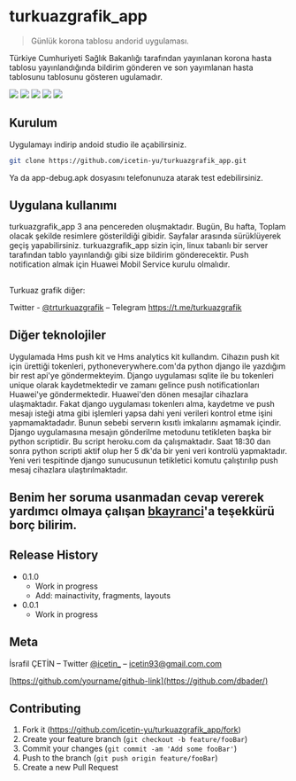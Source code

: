# turkuazgrafik_app
> Günlük korona tablosu andorid uygulaması.



Türkiye Cumhuriyeti Sağlık Bakanlığı tarafından yayınlanan korona hasta tablosu yayınlandığında bildirim gönderen ve son yayımlanan hasta tablosunu tablosunu gösteren ugulamadır. 

![](covidapp_1.png) ![](covidapp_2.png) ![](covidapp_3.png) ![](covidapp_4.png) ![](covidapp_5.png)

## Kurulum

Uygulamayı indirip andoid studio ile açabilirsiniz.
```sh
git clone https://github.com/icetin-yu/turkuazgrafik_app.git
```
Ya da app-debug.apk dosyasını telefonunuza atarak test edebilirsiniz.


## Uygulana kullanımı

turkuazgrafik_app 3 ana pencereden oluşmaktadır. Bugün, Bu hafta, Toplam olacak şekilde resimlere gösterildiği gibidir. Sayfalar arasında sürüklüyerek geçiş yapabilirsiniz.
turkuazgrafik_app sizin için, linux tabanlı bir server tarafından tablo yayınlandığı gibi size bildirim gönderecektir.
Push notification almak için Huawei Mobil Service kurulu olmalıdır.

##
Turkuaz grafik diğer:

Twitter - [@trturkuazgrafik](https://twitter.com/trturkuazgrafik) – Telegram https://t.me/turkuazgrafik


## Diğer teknolojiler
Uygulamada Hms push kit ve Hms analytics kit kullandım. 
Cihazın push kit için ürettiği tokenleri, pythoneverywhere.com'da python django ile yazdığım bir rest api'ye göndermekteyim.
Django uygulaması sqlite ile bu tokenleri unique olarak kaydetmektedir ve zamanı gelince push notificationları Huawei'ye göndermektedir. Huawei'den dönen mesajlar cihazlara ulaşmaktadır.
Fakat django uygulaması tokenlerı alma, kaydetme ve push mesajı isteği atma gibi işlemleri yapsa dahi yeni verileri kontrol etme işini yapmamaktadadır. Bunun sebebi serverın kısıtlı imkalarını aşmamak içindir.
Django uygulamasına mesajın gönderilme metodunu tetikleten başka bir python scriptidir. Bu script heroku.com da çalışmaktadır. Saat 18:30 dan sonra python scripti aktif olup her 5 dk'da bir yeni veri kontrolü yapmaktadır. 
Yeni veri tespitinde django sunucusunun tetikletici komutu çalıştırılıp push mesaj cihazlara ulaştırılmaktadır.  

## Benim her soruma usanmadan cevap vererek yardımcı olmaya çalışan [bkayranci](https://github.com/bkayranci)'a teşekkürü borç bilirim.



## Release History

* 0.1.0
    * Work in progress
    * Add: mainactivity, fragments, layouts
* 0.0.1
    * Work in progress

## Meta

İsrafil ÇETİN – Twitter [@icetin_](https://twitter.com/icetin_) – icetin93@gmail.com.com


[https://github.com/yourname/github-link](https://github.com/dbader/)

## Contributing

1. Fork it (<https://github.com/icetin-yu/turkuazgrafik_app/fork>)
2. Create your feature branch (`git checkout -b feature/fooBar`)
3. Commit your changes (`git commit -am 'Add some fooBar'`)
4. Push to the branch (`git push origin feature/fooBar`)
5. Create a new Pull Request

